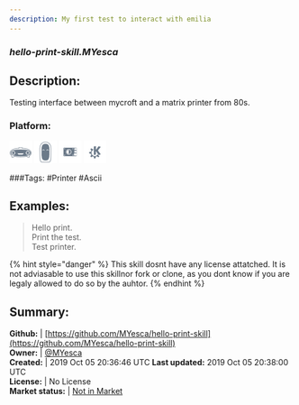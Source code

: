 ```yaml
---
description: My first test to interact with emilia
---
```


### _hello-print-skill.MYesca_  
## Description:  
Testing interface between mycroft and a matrix printer from 80s.  
### Platform:  
 ![Mark I](../.gitbook/assets/mark-1-icon.png)  ![Mark II](../.gitbook/assets/mark-2-icon.png)  ![Picroft](../.gitbook/assets/picroft-icon.png)  ![plasmoid](../.gitbook/assets/kde.png)   
  
###Tags: \#Printer \#Ascii   
## Examples:  
> Hello print.  
> Print the test.  
> Test printer.  
  
{% hint style="danger" %}
This skill dosnt have any license attatched. It is not adviasable to use this skillnor fork or clone, as you dont know if you are legaly allowed to do so by the auhtor.
{% endhint %}
  
## Summary:  
**Github:** | [https://github.com/MYesca/hello-print-skill](https://github.com/MYesca/hello-print-skill)  
**Owner:** | [@MYesca](https://github.com/MYesca)  
**Created:** | 2019 Oct 05 20:36:46 UTC  **Last updated:** 2019 Oct 05 20:38:00 UTC  
**License:** | No License  
**Market status:** | [Not in Market](https://market.mycroft.ai/skill/)  
